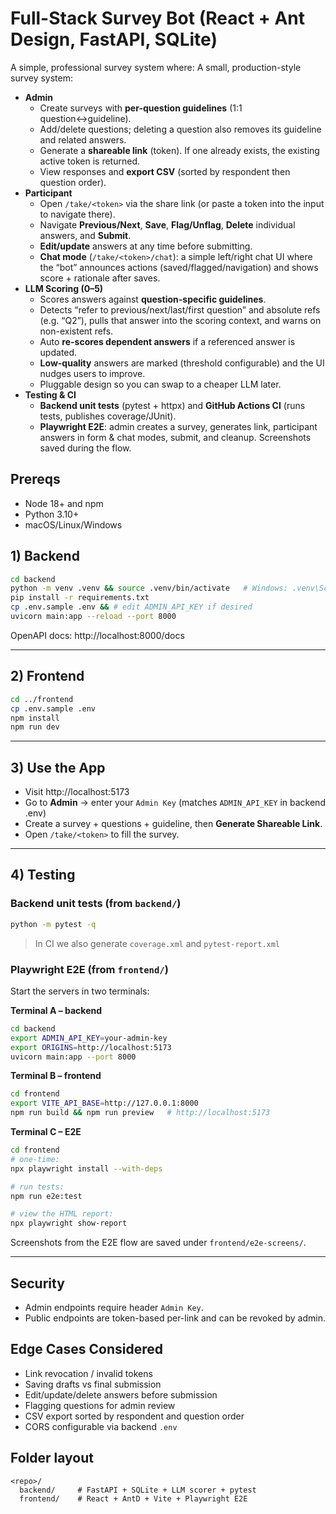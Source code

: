 # Full-Stack Survey Bot (React + Ant Design, FastAPI, SQLite)

A simple, professional survey system where:
A small, production-style survey system:

- **Admin**
  - Create surveys with **per-question guidelines** (1:1 question↔guideline).
  - Add/delete questions; deleting a question also removes its guideline and related answers.
  - Generate a **shareable link** (token). If one already exists, the existing active token is returned.
  - View responses and **export CSV** (sorted by respondent then question order).
- **Participant**
  - Open `/take/<token>` via the share link (or paste a token into the input to navigate there).
  - Navigate **Previous/Next**, **Save**, **Flag/Unflag**, **Delete** individual answers, and **Submit**.
  - **Edit/update** answers at any time before submitting.
  - **Chat mode** (`/take/<token>/chat`): a simple left/right chat UI where the “bot” announces actions (saved/flagged/navigation) and shows score + rationale after saves.
- **LLM Scoring (0–5)**
  - Scores answers against **question-specific guidelines**.
  - Detects “refer to previous/next/last/first question” and absolute refs (e.g. “Q2”), pulls that answer into the scoring context, and warns on non-existent refs.
  - Auto **re-scores dependent answers** if a referenced answer is updated.
  - **Low-quality** answers are marked (threshold configurable) and the UI nudges users to improve.
  - Pluggable design so you can swap to a cheaper LLM later.
- **Testing & CI**
  - **Backend unit tests** (pytest + httpx) and **GitHub Actions CI** (runs tests, publishes coverage/JUnit).
  - **Playwright E2E**: admin creates a survey, generates link, participant answers in form & chat modes, submit, and cleanup. Screenshots saved during the flow.


## Prereqs
- Node 18+ and npm
- Python 3.10+
- macOS/Linux/Windows

## 1) Backend
```bash
cd backend
python -m venv .venv && source .venv/bin/activate   # Windows: .venv\Scripts\activate
pip install -r requirements.txt
cp .env.sample .env && # edit ADMIN_API_KEY if desired
uvicorn main:app --reload --port 8000
```
OpenAPI docs: http://localhost:8000/docs

---

## 2) Frontend
```bash
cd ../frontend
cp .env.sample .env 
npm install
npm run dev
```

---
## 3) Use the App
- Visit http://localhost:5173
- Go to **Admin** → enter your `Admin Key` (matches `ADMIN_API_KEY` in backend .env)
- Create a survey + questions + guideline, then **Generate Shareable Link**.
- Open `/take/<token>` to fill the survey.

---

## 4) Testing

### Backend unit tests (from `backend/`)
```bash
python -m pytest -q
```
> In CI we also generate `coverage.xml` and `pytest-report.xml`

### Playwright E2E (from `frontend/`)

Start the servers in two terminals:

**Terminal A – backend**
```bash
cd backend
export ADMIN_API_KEY=your-admin-key
export ORIGINS=http://localhost:5173
uvicorn main:app --port 8000
```

**Terminal B – frontend**
```bash
cd frontend
export VITE_API_BASE=http://127.0.0.1:8000
npm run build && npm run preview   # http://localhost:5173
```

**Terminal C – E2E**
```bash
cd frontend
# one-time:
npx playwright install --with-deps

# run tests:
npm run e2e:test

# view the HTML report:
npx playwright show-report
```

Screenshots from the E2E flow are saved under `frontend/e2e-screens/`.

---

## Security
- Admin endpoints require header `Admin Key`.
- Public endpoints are token-based per-link and can be revoked by admin.

## Edge Cases Considered
- Link revocation / invalid tokens
- Saving drafts vs final submission
- Edit/update/delete answers before submission
- Flagging questions for admin review
- CSV export sorted by respondent and question order
- CORS configurable via backend `.env`

## Folder layout
```
<repo>/
  backend/     # FastAPI + SQLite + LLM scorer + pytest
  frontend/    # React + AntD + Vite + Playwright E2E
```